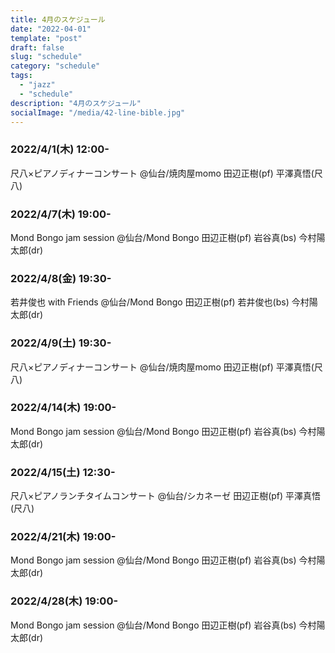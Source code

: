 ```yaml
---
title: 4月のスケジュール
date: "2022-04-01"
template: "post"
draft: false
slug: "schedule"
category: "schedule"
tags:
  - "jazz"
  - "schedule"
description: "4月のスケジュール"
socialImage: "/media/42-line-bible.jpg"
---
```



### 2022/4/1(木) 12:00- 
尺八×ピアノディナーコンサート
@仙台/焼肉屋momo
田辺正樹(pf) 平澤真悟(尺八)

### 2022/4/7(木) 19:00- 
Mond Bongo jam session
@仙台/Mond Bongo
田辺正樹(pf) 岩谷真(bs) 今村陽太郎(dr)

### 2022/4/8(金) 19:30- 
若井俊也 with Friends
@仙台/Mond Bongo
田辺正樹(pf) 若井俊也(bs) 今村陽太郎(dr)

### 2022/4/9(土) 19:30- 
尺八×ピアノディナーコンサート
@仙台/焼肉屋momo
田辺正樹(pf) 平澤真悟(尺八)

### 2022/4/14(木) 19:00- 
Mond Bongo jam session
@仙台/Mond Bongo
田辺正樹(pf) 岩谷真(bs) 今村陽太郎(dr)

### 2022/4/15(土) 12:30- 
尺八×ピアノランチタイムコンサート
@仙台/シカネーゼ
田辺正樹(pf) 平澤真悟(尺八)

### 2022/4/21(木) 19:00- 
Mond Bongo jam session
@仙台/Mond Bongo
田辺正樹(pf) 岩谷真(bs) 今村陽太郎(dr)

### 2022/4/28(木) 19:00- 
Mond Bongo jam session
@仙台/Mond Bongo
田辺正樹(pf) 岩谷真(bs) 今村陽太郎(dr)